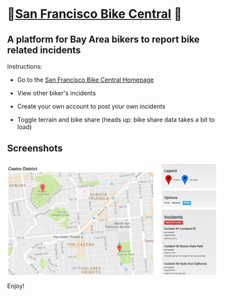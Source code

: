 # 🚴[San Francisco Bike Central](https://boiling-thicket-67912.herokuapp.com/) 🌉

## A platform for Bay Area bikers to report bike related incidents


Instructions:

* Go to the [San Francisco Bike Central Homepage](https://boiling-thicket-67912.herokuapp.com/)

* View other biker's incidents

* Create your own account to post your own incidents

* Toggle terrain and bike share (heads up: bike share data takes a bit to load)


## Screenshots

![Screenshot](screenshot.png)

Enjoy!
